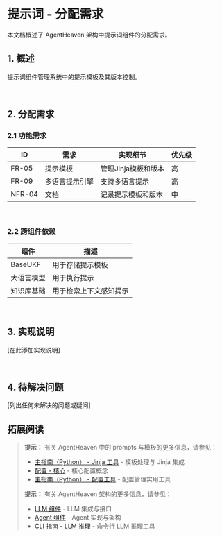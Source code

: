 # 提示词 - 分配需求

本文档概述了 AgentHeaven 架构中提示词组件的分配需求。

## 1. 概述

提示词组件管理系统中的提示模板及其版本控制。

<br/>

## 2. 分配需求

### 2.1 功能需求

| ID | 需求 | 实现细节 | 优先级 |
|----|------|----------|--------|
| FR-05 | 提示模板 | 管理Jinja模板和版本 | 高 |
| FR-09 | 多语言提示引擎 | 支持多语言提示 | 高 |
| NFR-04 | 文档 | 记录提示模板和版本 | 中 |

<br/>

### 2.2 跨组件依赖

| 组件 | 描述 |
|------|------|
| BaseUKF | 用于存储提示模板 |
| 大语言模型 | 用于执行提示 |
| 知识库基础 | 用于检索上下文感知提示 |

<br/>

## 3. 实现说明

[在此添加实现说明]

<br/>

## 4. 待解决问题

[列出任何未解决的问题或疑问]

## 拓展阅读

> **提示：** 有关 AgentHeaven 中的 prompts 与模板的更多信息，请参见：
> - [主指南（Python） - Jinja 工具](../../python-guide/utils/basic/jinja_utils.md) - 模板处理与 Jinja 集成
> - [配置 - 核心](../../configuration/core.md) - 核心配置概念
> - [主指南（Python） - 配置工具](../../python-guide/utils/basic/config_utils.md) - 配置管理实用工具
>
> **提示：** 有关 AgentHeaven 架构的更多信息，请参见：
> - [LLM 组件](./llm.md) - LLM 集成与接口
> - [Agent 组件](./agent.md) - Agent 实现与架构
> - [CLI 指南 - LLM 推理](../../cli-guide/llm-inference.md) - 命令行 LLM 推理工具

<br/>
